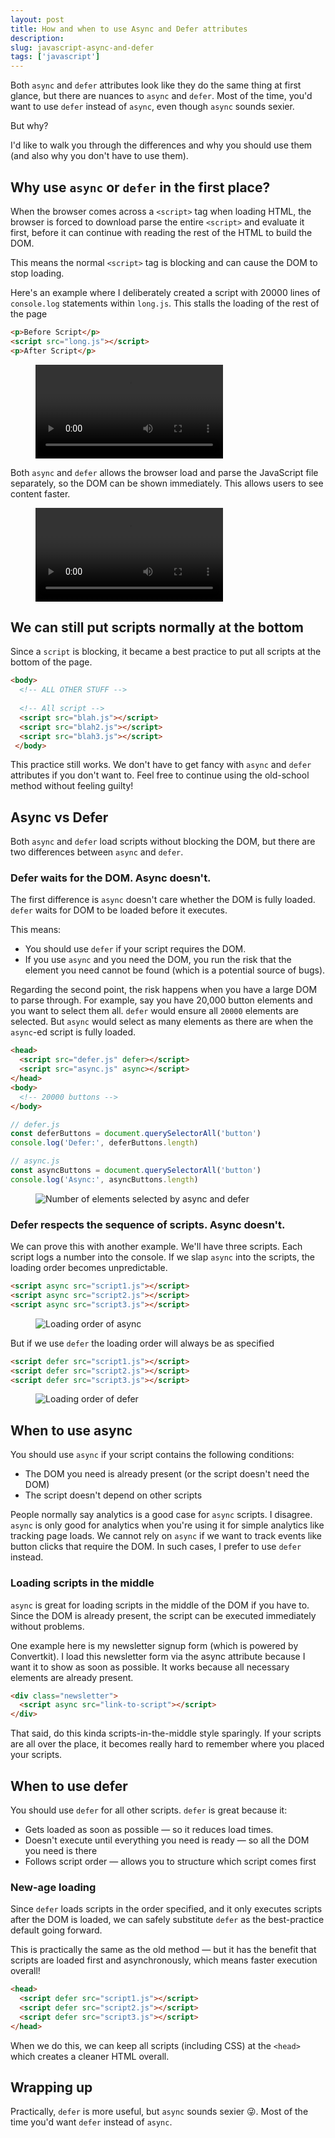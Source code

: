 ```yaml
---
layout: post
title: How and when to use Async and Defer attributes
description: 
slug: javascript-async-and-defer
tags: ['javascript']
---  
```

Both `async` and `defer` attributes look like they do the same thing at first glance, but there are nuances to `async` and `defer`. Most of the time, you'd want to use `defer` instead of `async`, even though `async` sounds sexier.   

But why?   

I'd like to walk you through the differences and why you should use them (and also why you don't have to use them).   

<!-- more -->  

## Why use `async` or `defer` in the first place?                                                                                      

When the browser comes across a `<script>` tag when loading HTML, the browser is forced to download parse the entire `<script>` and evaluate it first, before it can continue with reading the rest of the HTML to build the DOM.   

This means the normal `<script>` tag is blocking and can cause the DOM to stop loading.   

Here's an example where I deliberately created a script with 20000 lines of `console.log` statements within `long.js`. This stalls the loading of the rest of the page  

```html
<p>Before Script</p>
<script src="long.js"></script>
<p>After Script</p>
```  

  <figure role="figure">
  <video controls autoplay>
    <source src="/images/2021/async-and-defer-attributes/after-script.mp4" type="video/mp4">
  Your browser does not support the video tag. Watch the video <a href="/images/2021/async-and-defer-attributes/after-script.mp4"> here </a> instead.
  </video>
  </figure> 

Both `async` and `defer` allows the browser load and parse the JavaScript file separately, so the DOM can be shown immediately. This allows users to see content faster.   

<figure role="figure">
<video controls autoplay>
  <source src="/images/2021/async-and-defer-attributes/async.mp4" type="video/mp4">
Your browser does not support the video tag. Watch the video <a href="/images/2021/async-and-defer-attributes/async.mp4"> here </a> instead.
</video>
</figure> 

## We can still put scripts normally at the bottom  

Since a `script` is blocking, it became a best practice to put all scripts at the bottom of the page.   

```html
<body>
  <!-- ALL OTHER STUFF --> 
  
  <!-- All script -->
  <script src="blah.js"></script>
  <script src="blah2.js"></script>
  <script src="blah3.js"></script>
 </body>
```  

This practice still works. We don't have to get fancy with `async` and `defer` attributes if you don't want to. Feel free to continue using the old-school method without feeling guilty!   

## Async vs Defer  

Both `async` and `defer` load scripts without blocking the DOM, but there are two differences between `async` and `defer`.   

### Defer waits for the DOM. Async doesn't.   

The first difference is `async` doesn't care whether the DOM is fully loaded. `defer` waits for DOM to be loaded before it executes.   

This means:   
  - You should use `defer` if your script requires the DOM.   
  - If you use `async` and you need the DOM, you run the risk that the element you need cannot be found (which is a potential source of bugs).   

Regarding the second point, the risk happens when you have a large DOM to parse through. For example, say you have 20,000 button elements and you want to select them all. `defer` would ensure all `20000` elements are selected. But `async` would select as many elements as there are when the `async`-ed script is fully loaded.   

```html
<head>
  <script src="defer.js" defer></script>
  <script src="async.js" async></script>
</head>
<body>
  <!-- 20000 buttons -->
</body>
```  

```javascript
// defer.js
const deferButtons = document.querySelectorAll('button')
console.log('Defer:', deferButtons.length)
```  

```javascript
// async.js
const asyncButtons = document.querySelectorAll('button')
console.log('Async:', asyncButtons.length)
```  

<figure role="figure">
<img src="/images/2021/async-and-defer-attributes/number-of-elements.png" alt="Number of elements selected by async and defer">
</figure>   

### Defer respects the sequence of scripts. Async doesn't.   

We can prove this with another example. We'll have three scripts. Each script logs a number into the console. If we slap `async` into the scripts, the loading order becomes unpredictable.   

```html
<script async src="script1.js"></script>
<script async src="script2.js"></script>
<script async src="script3.js"></script>
```  

<figure role="figure">
<img src="/images/2021/async-and-defer-attributes/async-sequence.png" alt="Loading order of async">
</figure>  

But if we use `defer` the loading order will always be as specified  

```html
<script defer src="script1.js"></script>
<script defer src="script2.js"></script>
<script defer src="script3.js"></script> 
```  

<figure role="figure">
<img src="/images/2021/async-and-defer-attributes/defer-sequence.png" alt="Loading order of defer">
</figure>   

## When to use async  

You should use `async` if your script contains the following conditions:   
  - The DOM you need is already present (or the script doesn't need the DOM)  
  - The script doesn't depend on other scripts  

People normally say analytics is a good case for `async` scripts. I disagree. `async` is only good for analytics when you're using it for simple analytics like tracking page loads. We cannot rely on `async` if we want to track events like button clicks that require the DOM. In such cases, I prefer to use `defer` instead.   

### Loading scripts in the middle  

`async` is great for loading scripts in the middle of the DOM if you have to. Since the DOM is already present, the script can be executed immediately without problems.   

One example here is my newsletter signup form (which is powered by Convertkit). I load this newsletter form via the async attribute because I want it to show as soon as possible. It works because all necessary elements are already present.   

```html
<div class="newsletter">
  <script async src="link-to-script"></script>
</div>
```   

That said, do this kinda scripts-in-the-middle style sparingly. If your scripts are all over the place, it becomes really hard to remember where you placed your scripts.   

## When to use defer  

You should use `defer` for all other scripts. `defer` is great because it:   
  - Gets loaded as soon as possible — so it reduces load times.   
  - Doesn't execute until everything you need is ready — so all the DOM you need is there  
  - Follows script order — allows you to structure which script comes first  

### New-age loading  

Since `defer` loads scripts in the order specified, and it only executes scripts after the DOM is loaded, we can safely substitute `defer` as the best-practice default going forward.   

This is practically the same as the old method — but it has the benefit that scripts are loaded first and asynchronously, which means faster execution overall!   

```html
<head>
  <script defer src="script1.js"></script>
  <script defer src="script2.js"></script>
  <script defer src="script3.js"></script> 
</head>
```  

When we do this, we can keep all scripts (including CSS) at the `<head>` which creates a cleaner HTML overall.   

## Wrapping up   

Practically, `defer` is more useful, but `async` sounds sexier 😜. Most of the time you'd want `defer` instead of `async`.   
